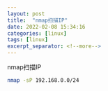 ```yaml
---
layout: post
title:  "nmap扫描IP"
date: 2022-02-08 15:34:16
categories: [linux]
tags: [linux]
excerpt_separator: <!--more-->
---
```

nmap扫描IP
<!--more-->

```bash
nmap -sP 192.168.0.0/24
```